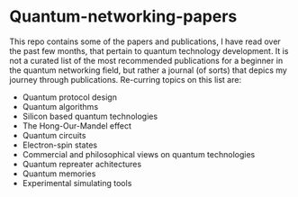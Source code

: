 # Quantum-networking-papers
This repo contains some of the papers and publications, I have read over the past few months, that pertain to quantum technology development.
It is not a curated list of the most recommended publications for a beginner in the quantum networking field, but rather a journal (of sorts) that depics my journey through publications.
Re-curring topics on this list are:
- Quantum protocol design
- Quantum algorithms
- Silicon based quantum technologies
- The Hong-Our-Mandel effect
- Quantum circuits 
- Electron-spin states
- Commercial and philosophical views on quantum technologies
- Quantum repreater achitectures
- Quantum memories
- Experimental simulating tools


